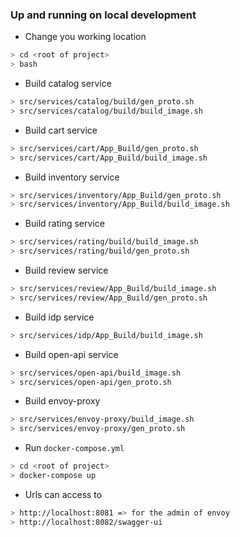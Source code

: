 ### Up and running on local development 

- Change you working location
  
```bash
> cd <root of project>
> bash
```

- Build catalog service

```bash
> src/services/catalog/build/gen_proto.sh
> src/services/catalog/build/build_image.sh
```

- Build cart service

```bash
> src/services/cart/App_Build/gen_proto.sh
> src/services/cart/App_Build/build_image.sh
```

- Build inventory service

```bash
> src/services/inventory/App_Build/gen_proto.sh
> src/services/inventory/App_Build/build_image.sh
```

- Build rating service

```bash
> src/services/rating/build/build_image.sh
> src/services/rating/build/gen_proto.sh
```

- Build review service

```bash
> src/services/review/App_Build/build_image.sh
> src/services/review/App_Build/gen_proto.sh
```

- Build idp service

```bash
> src/services/idp/App_Build/build_image.sh
```

- Build open-api service

```bash
> src/services/open-api/build_image.sh
> src/services/open-api/gen_proto.sh
```

- Build envoy-proxy

```bash
> src/services/envoy-proxy/build_image.sh
> src/services/envoy-proxy/gen_proto.sh
```

- Run `docker-compose.yml`

```bash
> cd <root of project>
> docker-compose up
```

- Urls can access to

```bash
> http://localhost:8081 => for the admin of envoy
> http://localhost:8082/swagger-ui
```